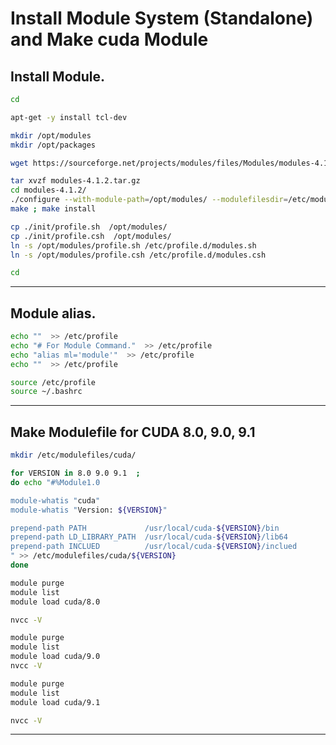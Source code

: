 # Install Module System (Standalone) and Make cuda Module

## Install Module.
```bash
cd

apt-get -y install tcl-dev

mkdir /opt/modules
mkdir /opt/packages

wget https://sourceforge.net/projects/modules/files/Modules/modules-4.1.2/modules-4.1.2.tar.gz

tar xvzf modules-4.1.2.tar.gz
cd modules-4.1.2/
./configure --with-module-path=/opt/modules/ --modulefilesdir=/etc/modulefiles
make ; make install

cp ./init/profile.sh  /opt/modules/
cp ./init/profile.csh  /opt/modules/
ln -s /opt/modules/profile.sh /etc/profile.d/modules.sh
ln -s /opt/modules/profile.csh /etc/profile.d/modules.csh

cd
```

***

## Module alias.

```bash
echo ""  >> /etc/profile
echo "# For Module Command."  >> /etc/profile
echo "alias ml='module'"  >> /etc/profile
echo ""  >> /etc/profile

source /etc/profile
source ~/.bashrc
```

***

## Make Modulefile for CUDA 8.0, 9.0, 9.1

```bash
mkdir /etc/modulefiles/cuda/
```

```bash
for VERSION in 8.0 9.0 9.1  ;
do echo "#%Module1.0

module-whatis "cuda"
module-whatis "Version: ${VERSION}"

prepend-path PATH             /usr/local/cuda-${VERSION}/bin
prepend-path LD_LIBRARY_PATH  /usr/local/cuda-${VERSION}/lib64
prepend-path INCLUED          /usr/local/cuda-${VERSION}/inclued
" >> /etc/modulefiles/cuda/${VERSION}
done
```


```bash
module purge
module list
module load cuda/8.0

nvcc -V
```

```bash
module purge
module list
module load cuda/9.0
nvcc -V
```

```bash
module purge
module list
module load cuda/9.1

nvcc -V
```
***
